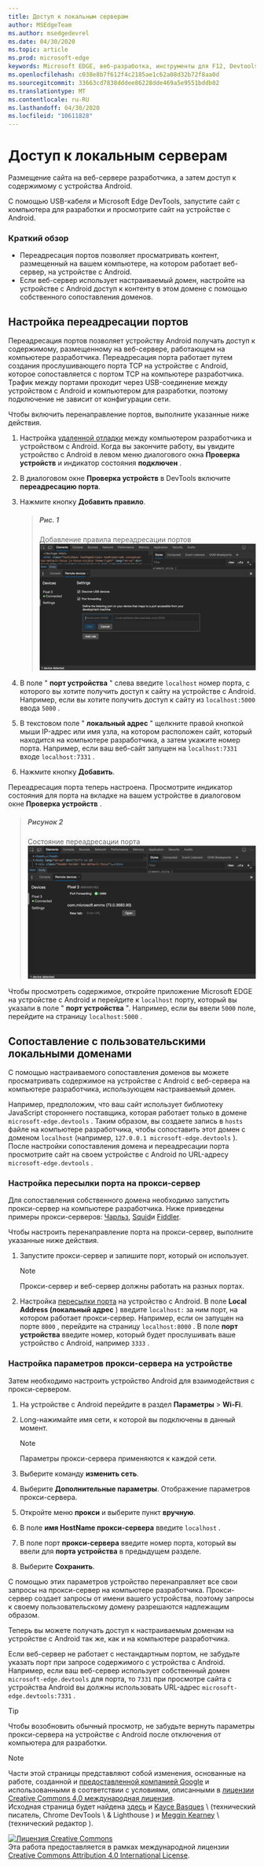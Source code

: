 ```yaml
---
title: Доступ к локальным серверам
author: MSEdgeTeam
ms.author: msedgedevrel
ms.date: 04/30/2020
ms.topic: article
ms.prod: microsoft-edge
keywords: Microsoft EDGE, веб-разработка, инструменты для F12, Devtools
ms.openlocfilehash: c038e8b7f612f4c2185ae1c62a08d32b72f8aa0d
ms.sourcegitcommit: 33663cd7838dddee86228dde469a5e9551bddb02
ms.translationtype: MT
ms.contentlocale: ru-RU
ms.lasthandoff: 04/30/2020
ms.locfileid: "10611828"
---
```

<!-- Copyright Kayce Basques 

   Licensed under the Apache License, Version 2.0 (the "License");
   you may not use this file except in compliance with the License.
   You may obtain a copy of the License at

       https://www.apache.org/licenses/LICENSE-2.0

   Unless required by applicable law or agreed to in writing, software
   distributed under the License is distributed on an "AS IS" BASIS,
   WITHOUT WARRANTIES OR CONDITIONS OF ANY KIND, either express or implied.
   See the License for the specific language governing permissions and
   limitations under the License.  -->  





# Доступ к локальным серверам   




Размещение сайта на веб-сервере разработчика, а затем доступ к содержимому с устройства Android.  

С помощью USB-кабеля и Microsoft Edge DevTools, запустите сайт с компьютера для разработки и просмотрите сайт на устройстве с Android.  

### Краткий обзор  

*   Переадресация портов позволяет просматривать контент, размещенный на вашем компьютере, на котором работает веб-сервер, на устройстве с Android.  
*   Если веб-сервер использует настраиваемый домен, настройте на устройстве с Android доступ к контенту в этом домене с помощью собственного сопоставления доменов.  

## Настройка переадресации портов   

Переадресация портов позволяет устройству Android получать доступ к содержимому, размещенному на веб-сервере, работающем на компьютере разработчика.  Переадресация порта работает путем создания прослушивающего порта TCP на устройстве с Android, которое сопоставляется с портом TCP на компьютере разработчика.  Трафик между портами проходит через USB-соединение между устройством с Android и компьютером для разработки, поэтому подключение не зависит от конфигурации сети.  

Чтобы включить перенаправление портов, выполните указанные ниже действия.  

1.  Настройка [удаленной отладки][RemoteDebuggingGettingStarted] между компьютером разработчика и устройством с Android.  Когда вы закончите работу, вы увидите устройство с Android в левом меню диалогового окна **Проверка устройств** и индикатор состояния **подключен** .  
1.  В диалоговом окне **Проверка устройств** в DevTools включите **переадресацию порта**.  
1.  Нажмите кнопку **Добавить правило**.  
    
    > ##### Рис. 1  
    > Добавление правила переадресации портов  
    > ![Добавление правила переадресации портов][ImageAddRule]  
    
1.  В поле " **порт устройства** " слева введите `localhost` номер порта, с которого вы хотите получить доступ к сайту на устройстве с Android.  Например, если вы хотите получить доступ к сайту из `localhost:5000` ввода `5000` .  
1.  В текстовом поле " **локальный адрес** " щелкните правой кнопкой мыши IP-адрес или имя узла, на котором расположен сайт, который находится на компьютере разработчика, а затем укажите номер порта.  Например, если ваш веб-сайт запущен на `localhost:7331` входе `localhost:7331` .  
1.  Нажмите кнопку **Добавить**.  

Переадресация порта теперь настроена.  Просмотрите индикатор состояния для порта на вкладке на вашем устройстве в диалоговом окне **Проверка устройств** .  

> ##### Рисунок 2  
> Состояние переадресации порта  
> ![Состояние переадресации порта][ImagePortForwardingStatus]  

Чтобы просмотреть содержимое, откройте приложение Microsoft EDGE на устройстве с Android и перейдите к `localhost` порту, который вы указали в поле " **порт устройства** ".  Например, если вы ввели `5000` поле, перейдите на страницу `localhost:5000` .  

## Сопоставление с пользовательскими локальными доменами   

С помощью настраиваемого сопоставления доменов вы можете просматривать содержимое на устройстве с Android с веб-сервера на компьютере разработчика, использующем настраиваемый домен.  

Например, предположим, что ваш сайт использует библиотеку JavaScript стороннего поставщика, которая работает только в домене `microsoft-edge.devtools` .  Таким образом, вы создаете запись в `hosts` файле на компьютере разработчика, чтобы сопоставить этот домен с доменом `localhost` (например, `127.0.0.1 microsoft-edge.devtools` \).  После настройки сопоставления домена и переадресации порта просмотрите сайт на своем устройстве с Android по URL-адресу `microsoft-edge.devtools` .  

### Настройка пересылки порта на прокси-сервер  

Для сопоставления собственного домена необходимо запустить прокси-сервер на компьютере разработчика.  Ниже приведены примеры прокси-серверов: [Чарльз][CharlesWebDebuggingProxy], [Squid][SquidOptimisingWebDelivery]и [Fiddler][FiddlerWebDebuggingProxy].  

Чтобы настроить перенаправление порта на прокси-сервер, выполните указанные ниже действия.  

1.  Запустите прокси-сервер и запишите порт, который он использует.  
    
    > [!NOTE]
    > Прокси-сервер и веб-сервер должны работать на разных портах.  
    
1.  Настройка [пересылки порта](#set-up-port-forwarding) на устройство с Android.  В поле **Local Address (локальный адрес** ) введите `localhost:` за ним порт, на котором работает прокси-сервер.  Например, если он запущен на порте `8000` , перейдите на страницу `localhost:8000` .  В поле **порт устройства** введите номер, который будет прослушивать ваше устройство с Android, например `3333` .  

### Настройка параметров прокси-сервера на устройстве  

Затем необходимо настроить устройство Android для взаимодействия с прокси-сервером.  

1.  На устройстве с Android перейдите в раздел **Параметры**  >  **Wi-Fi**.  
1.  Long-нажимайте имя сети, к которой вы подключены в данный момент.  
    
    > [!NOTE]
    > Параметры прокси-сервера применяются к каждой сети.  
    
1.  Выберите команду **изменить сеть**.  
1.  Выберите **Дополнительные параметры**.  Отображение параметров прокси-сервера.  
1.  Откройте меню **прокси** и выберите пункт **вручную**.  
1.  В поле **имя HostName прокси-сервера** введите `localhost` .  
1.  В поле порт **прокси-сервера** введите номер порта, который вы ввели для **порта устройства** в предыдущем разделе.  
1.  Выберите **Сохранить**.  

С помощью этих параметров устройство перенаправляет все свои запросы на прокси-сервер на компьютере разработчика.  Прокси-сервер создает запросы от имени вашего устройства, поэтому запросы к своему пользовательскому домену разрешаются надлежащим образом.  

Теперь вы можете получать доступ к настраиваемым доменам на устройстве с Android так же, как и на компьютере разработчика.  

Если веб-сервер не работает с нестандартным портом, не забудьте указать порт при запросе содержимого с устройства с Android.  Например, если ваш веб-сервер использует собственный домен `microsoft-edge.devtools` для порта, то `7331` при просмотре сайта с устройства Android вы должны использовать URL-адрес `microsoft-edge.devtools:7331` .  

> [!TIP]
> Чтобы возобновить обычный просмотр, не забудьте вернуть параметры прокси-сервера на устройстве с Android после отключения от компьютера для разработки.  

<!--  -->  



<!-- image links -->  

[ImageAddRule]: /microsoft-edge/devtools-guide-chromium/media/remote-debugging-remote-devices-devices-port-forwarding-add-rule.msft.png "Рисунок 1: Добавление правила переадресации портов"  
[ImagePortForwardingStatus]: /microsoft-edge/devtools-guide-chromium/media/remote-debugging-remote-devices-devices-port-forwarding-5000-edge-user-agent.msft.png "Рисунок 2: состояние переадресации порта"  

<!-- links -->  

[RemoteDebuggingGettingStarted]: /microsoft-edge/devtools-guide-chromium/remote-debugging/index "Начало работы с удаленными отладкой устройств с Android"  

[CharlesWebDebuggingProxy]: https://www.charlesproxy.com "Прокси-сервер отладчика Чарльз"  

[SquidOptimisingWebDelivery]: https://www.squid-cache.org "Squid: оптимизация веб-доставки"  

[FiddlerWebDebuggingProxy]: https://www.telerik.com/fiddler "Прокси-сервер для Fiddler без поддержки бесплатной отладки"  

> [!NOTE]
> Части этой страницы представляют собой изменения, основанные на работе, созданной и [предоставленной компанией Google][GoogleSitePolicies] и использованными в соответствии с условиями, описанными в [лицензии Creative Commons 4,0 международная лицензия][CCA4IL].  
> Исходная страница будет найдена [здесь](https://developers.google.com/web/tools/chrome-devtools/remote-debugging/local-server) и [Kayce Basques][KayceBasques] \ (технический писатель, Chrome DevTools \ & Lighthouse \) и [Meggin Kearney][MegginKearney] \ (технический редактор \).  

[![Лицензия Creative Commons][CCby4Image]][CCA4IL]  
Эта работа предоставляется в рамках международной лицензии [Creative Commons Attribution 4.0 International License][CCA4IL].  

[CCA4IL]: https://creativecommons.org/licenses/by/4.0  
[CCby4Image]: https://i.creativecommons.org/l/by/4.0/88x31.png  
[GoogleSitePolicies]: https://developers.google.com/terms/site-policies  
[KayceBasques]: https://developers.google.com/web/resources/contributors/kaycebasques  
[MegginKearney]: https://developers.google.com/web/resources/contributors/megginkearney  
